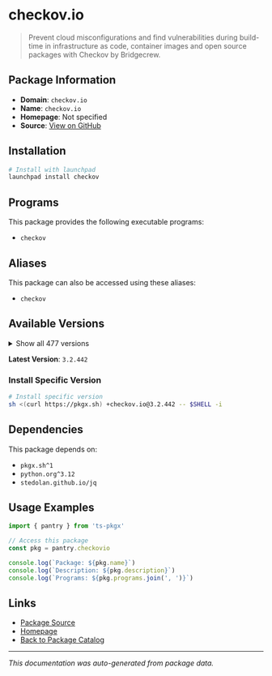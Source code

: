 # checkov.io

> Prevent cloud misconfigurations and find vulnerabilities during build-time in infrastructure as code, container images and open source packages with Checkov by Bridgecrew.

## Package Information

- **Domain**: `checkov.io`
- **Name**: `checkov.io`
- **Homepage**: Not specified
- **Source**: [View on GitHub](https://github.com/pkgxdev/pantry/tree/main/projects/checkov.io/package.yml)

## Installation

```bash
# Install with launchpad
launchpad install checkov
```

## Programs

This package provides the following executable programs:

- `checkov`

## Aliases

This package can also be accessed using these aliases:

- `checkov`

## Available Versions

<details>
<summary>Show all 477 versions</summary>

- `3.2.442`, `3.2.441`, `3.2.440`, `3.2.439`, `3.2.438`
- `3.2.437`, `3.2.436`, `3.2.435`, `3.2.434`, `3.2.433`
- `3.2.432`, `3.2.431`, `3.2.430`, `3.2.429`, `3.2.428`
- `3.2.427`, `3.2.426`, `3.2.425`, `3.2.424`, `3.2.423`
- `3.2.422`, `3.2.421`, `3.2.420`, `3.2.419`, `3.2.418`
- `3.2.417`, `3.2.416`, `3.2.415`, `3.2.414`, `3.2.413`
- `3.2.412`, `3.2.411`, `3.2.410`, `3.2.409`, `3.2.408`
- `3.2.407`, `3.2.406`, `3.2.405`, `3.2.404`, `3.2.403`
- `3.2.402`, `3.2.401`, `3.2.400`, `3.2.399`, `3.2.398`
- `3.2.397`, `3.2.396`, `3.2.395`, `3.2.394`, `3.2.393`
- `3.2.392`, `3.2.391`, `3.2.390`, `3.2.389`, `3.2.388`
- `3.2.387`, `3.2.386`, `3.2.385`, `3.2.384`, `3.2.383`
- `3.2.382`, `3.2.381`, `3.2.380`, `3.2.379`, `3.2.378`
- `3.2.377`, `3.2.376`, `3.2.374`, `3.2.373`, `3.2.372`
- `3.2.370`, `3.2.369`, `3.2.368`, `3.2.367`, `3.2.366`
- `3.2.365`, `3.2.364`, `3.2.363`, `3.2.362`, `3.2.361`
- `3.2.360`, `3.2.359`, `3.2.358`, `3.2.357`, `3.2.356`
- `3.2.355`, `3.2.354`, `3.2.353`, `3.2.352`, `3.2.351`
- `3.2.350`, `3.2.349`, `3.2.348`, `3.2.347`, `3.2.346`
- `3.2.345`, `3.2.344`, `3.2.343`, `3.2.342`, `3.2.341`
- `3.2.340`, `3.2.339`, `3.2.337`, `3.2.336`, `3.2.335`
- `3.2.334`, `3.2.333`, `3.2.332`, `3.2.331`, `3.2.330`
- `3.2.329`, `3.2.328`, `3.2.327`, `3.2.326`, `3.2.325`
- `3.2.324`, `3.2.322`, `3.2.321`, `3.2.320`, `3.2.319`
- `3.2.318`, `3.2.317`, `3.2.316`, `3.2.315`, `3.2.314`
- `3.2.313`, `3.2.312`, `3.2.311`, `3.2.310`, `3.2.309`
- `3.2.308`, `3.2.307`, `3.2.306`, `3.2.305`, `3.2.304`
- `3.2.303`, `3.2.302`, `3.2.301`, `3.2.300`, `3.2.299`
- `3.2.298`, `3.2.297`, `3.2.296`, `3.2.295`, `3.2.294`
- `3.2.293`, `3.2.292`, `3.2.291`, `3.2.290`, `3.2.289`
- `3.2.288`, `3.2.287`, `3.2.286`, `3.2.285`, `3.2.284`
- `3.2.283`, `3.2.282`, `3.2.281`, `3.2.280`, `3.2.279`
- `3.2.278`, `3.2.277`, `3.2.276`, `3.2.275`, `3.2.274`
- `3.2.273`, `3.2.272`, `3.2.271`, `3.2.270`, `3.2.269`
- `3.2.268`, `3.2.267`, `3.2.266`, `3.2.265`, `3.2.264`
- `3.2.263`, `3.2.262`, `3.2.261`, `3.2.260`, `3.2.259`
- `3.2.258`, `3.2.257`, `3.2.256`, `3.2.255`, `3.2.254`
- `3.2.253`, `3.2.252`, `3.2.251`, `3.2.250`, `3.2.249`
- `3.2.248`, `3.2.247`, `3.2.246`, `3.2.245`, `3.2.244`
- `3.2.243`, `3.2.242`, `3.2.241`, `3.2.240`, `3.2.239`
- `3.2.238`, `3.2.237`, `3.2.236`, `3.2.235`, `3.2.234`
- `3.2.233`, `3.2.232`, `3.2.231`, `3.2.230`, `3.2.229`
- `3.2.228`, `3.2.227`, `3.2.226`, `3.2.225`, `3.2.224`
- `3.2.223`, `3.2.222`, `3.2.221`, `3.2.220`, `3.2.219`
- `3.2.218`, `3.2.217`, `3.2.216`, `3.2.215`, `3.2.214`
- `3.2.213`, `3.2.212`, `3.2.211`, `3.2.210`, `3.2.209`
- `3.2.208`, `3.2.207`, `3.2.206`, `3.2.205`, `3.2.204`
- `3.2.203`, `3.2.202`, `3.2.201`, `3.2.200`, `3.2.199`
- `3.2.198`, `3.2.197`, `3.2.196`, `3.2.195`, `3.2.194`
- `3.2.193`, `3.2.192`, `3.2.191`, `3.2.190`, `3.2.189`
- `3.2.188`, `3.2.187`, `3.2.186`, `3.2.185`, `3.2.184`
- `3.2.183`, `3.2.182`, `3.2.181`, `3.2.180`, `3.2.179`
- `3.2.178`, `3.2.177`, `3.2.176`, `3.2.175`, `3.2.174`
- `3.2.173`, `3.2.172`, `3.2.171`, `3.2.170`, `3.2.169`
- `3.2.168`, `3.2.167`, `3.2.166`, `3.2.165`, `3.2.164`
- `3.2.163`, `3.2.162`, `3.2.161`, `3.2.160`, `3.2.159`
- `3.2.158`, `3.2.157`, `3.2.156`, `3.2.155`, `3.2.154`
- `3.2.153`, `3.2.152`, `3.2.151`, `3.2.150`, `3.2.149`
- `3.2.148`, `3.2.147`, `3.2.146`, `3.2.145`, `3.2.144`
- `3.2.143`, `3.2.141`, `3.2.140`, `3.2.139`, `3.2.138`
- `3.2.137`, `3.2.136`, `3.2.135`, `3.2.134`, `3.2.133`
- `3.2.132`, `3.2.131`, `3.2.130`, `3.2.129`, `3.2.128`
- `3.2.127`, `3.2.126`, `3.2.125`, `3.2.124`, `3.2.123`
- `3.2.122`, `3.2.120`, `3.2.116`, `3.2.115`, `3.2.114`
- `3.2.113`, `3.2.112`, `3.2.111`, `3.2.110`, `3.2.109`
- `3.2.108`, `3.2.107`, `3.2.106`, `3.2.105`, `3.2.104`
- `3.2.103`, `3.2.102`, `3.2.101`, `3.2.100`, `3.2.99`
- `3.2.98`, `3.2.97`, `3.2.96`, `3.2.95`, `3.2.94`
- `3.2.93`, `3.2.92`, `3.2.91`, `3.2.90`, `3.2.89`
- `3.2.88`, `3.2.87`, `3.2.86`, `3.2.85`, `3.2.84`
- `3.2.83`, `3.2.82`, `3.2.81`, `3.2.80`, `3.2.79`
- `3.2.78`, `3.2.77`, `3.2.76`, `3.2.75`, `3.2.74`
- `3.2.73`, `3.2.72`, `3.2.71`, `3.2.70`, `3.2.69`
- `3.2.68`, `3.2.67`, `3.2.66`, `3.2.65`, `3.2.64`
- `3.2.63`, `3.2.62`, `3.2.61`, `3.2.60`, `3.2.59`
- `3.2.58`, `3.2.57`, `3.2.56`, `3.2.55`, `3.2.54`
- `3.2.53`, `3.2.52`, `3.2.51`, `3.2.50`, `3.2.49`
- `3.2.48`, `3.2.47`, `3.2.46`, `3.2.45`, `3.2.44`
- `3.2.43`, `3.2.42`, `3.2.41`, `3.2.40`, `3.2.39`
- `3.2.38`, `3.2.37`, `3.2.36`, `3.2.35`, `3.2.34`
- `3.2.33`, `3.2.32`, `3.2.31`, `3.2.30`, `3.2.29`
- `3.2.28`, `3.2.27`, `3.2.26`, `3.2.25`, `3.2.24`
- `3.2.23`, `3.2.22`, `3.2.21`, `3.2.20`, `3.2.19`
- `3.2.18`, `3.2.17`, `3.2.16`, `3.2.15`, `3.2.14`
- `3.2.13`, `3.2.12`, `3.2.11`, `3.2.10`, `3.2.9`
- `3.2.8`, `3.2.7`, `3.2.6`, `3.2.5`, `3.2.4`
- `3.2.3`, `3.2.2`, `3.2.1`, `3.2.0`, `3.1.72`
- `3.1.71`, `3.1.70`, `3.1.69`, `3.1.68`, `3.1.67`
- `3.1.66`, `3.1.65`, `3.1.64`, `3.1.63`, `3.1.62`
- `3.1.61`, `3.1.60`, `3.1.59`, `3.1.58`, `3.1.57`
- `3.1.56`, `3.1.55`, `3.1.54`, `3.1.53`, `3.1.52`
- `3.1.51`, `3.1.50`, `3.1.49`, `3.1.48`, `3.1.47`
- `3.1.46`, `3.1.45`, `3.1.44`, `3.1.43`, `3.1.42`
- `3.1.41`, `3.1.40`, `3.1.39`, `3.1.38`, `3.1.37`
- `3.1.36`, `3.1.35`, `3.1.34`, `3.1.33`, `3.1.32`
- `3.1.31`, `3.1.30`

</details>

**Latest Version**: `3.2.442`

### Install Specific Version

```bash
# Install specific version
sh <(curl https://pkgx.sh) +checkov.io@3.2.442 -- $SHELL -i
```

## Dependencies

This package depends on:

- `pkgx.sh^1`
- `python.org^3.12`
- `stedolan.github.io/jq`

## Usage Examples

```typescript
import { pantry } from 'ts-pkgx'

// Access this package
const pkg = pantry.checkovio

console.log(`Package: ${pkg.name}`)
console.log(`Description: ${pkg.description}`)
console.log(`Programs: ${pkg.programs.join(', ')}`)
```

## Links

- [Package Source](https://github.com/pkgxdev/pantry/tree/main/projects/checkov.io/package.yml)
- [Homepage](#)
- [Back to Package Catalog](../package-catalog.md)

---

*This documentation was auto-generated from package data.*
